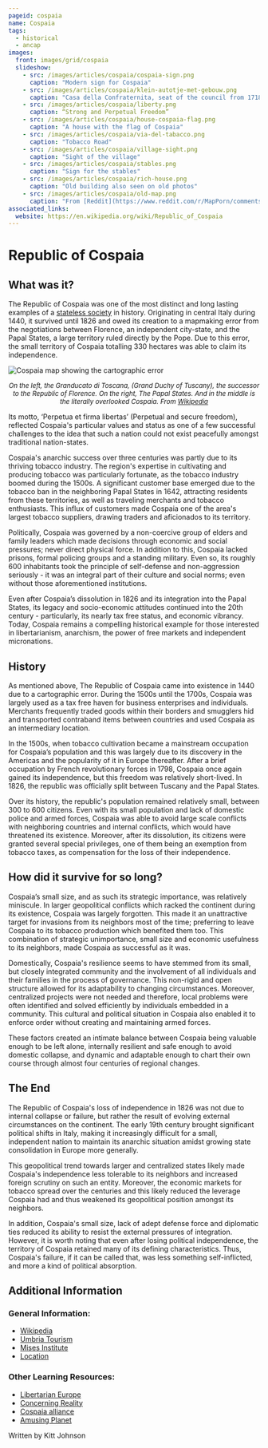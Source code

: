 ```yaml
---
pageid: cospaia
name: Cospaia
tags:
  - historical
  - ancap
images:
  front: images/grid/cospaia
  slideshow:
    - src: /images/articles/cospaia/cospaia-sign.png
      caption: "Modern sign for Cospaia"
    - src: /images/articles/cospaia/klein-autotje-met-gebouw.png
      caption: "Casa della Confraternita, seat of the council from 1718 to 1826"
    - src: /images/articles/cospaia/liberty.png
      caption: “Strong and Perpetual Freedom”
    - src: /images/articles/cospaia/house-cospaia-flag.png
      caption: "A house with the flag of Cospaia"
    - src: /images/articles/cospaia/via-del-tabacco.png
      caption: "Tobacco Road"
    - src: /images/articles/cospaia/village-sight.png
      caption: "Sight of the village"
    - src: /images/articles/cospaia/stables.png
      caption: "Sign for the stables"
    - src: /images/articles/cospaia/rich-house.png
      caption: "Old building also seen on old photos"
    - src: /images/articles/cospaia/old-map.png
      caption: "From [Reddit](https://www.reddit.com/r/MapPorn/comments/epbp3o/micro_republic_of_cospaia_14411826_33_km%C2%B2/)"
associated_links:
  website: https://en.wikipedia.org/wiki/Republic_of_Cospaia
---
```


# Republic of Cospaia

## What was it?

The Republic of Cospaia was one of the most distinct and long lasting examples of a [stateless society](/projects/glossary#anarcho-capitalism) in history. Originating in central Italy during 1440, it survived until 1826 and owed its creation to a mapmaking error from the negotiations between Florence, an independent city-state, and the Papal States, a large territory ruled directly by the Pope. Due to this error, the small territory of Cospaia totalling 330 hectares was able to claim its independence. 

![Cospaia map showing the cartographic error](/images/articles/cospaia/map-from-wikipedia.png)
*<center><font size="2">On the left, the Granducato di Toscana, (Grand Duchy of Tuscany), the successor to the Republic of Florence. On the right, The Papal States. And in the middle is the literally overlooked Cospaia. From [Wikipedia](https://en.wikipedia.org/wiki/File:Repubblica_di_Cospaia_mappa.jpg)</font></center>*

Its motto, ‘Perpetua et firma libertas’ (Perpetual and secure freedom), reflected Cospaia's particular values and status as one of a few successful challenges to the idea that such a nation could not exist peacefully amongst traditional nation-states. 

Cospaia's anarchic success over three centuries was partly due to its thriving tobacco industry. The region's expertise in cultivating and producing tobacco was particularly fortunate, as the tobacco industry boomed during the 1500s. A significant customer base emerged due to the tobacco ban in the neighboring Papal States in 1642, attracting residents from these territories, as well as traveling merchants and tobacco enthusiasts. This influx of customers made Cospaia one of the area's largest tobacco suppliers, drawing traders and aficionados to its territory.

Politically, Cospaia was governed by a non-coercive group of elders and family leaders which made decisions through economic and social pressures; never direct physical force. In addition to this, Cospaia lacked prisons, formal policing groups and a standing military. Even so, its roughly 600 inhabitants took the principle of self-defense and non-aggression seriously - it was an integral part of their culture and social norms; even without those aforementioned institutions.

Even after Cospaia’s dissolution in 1826 and its integration into the Papal States, its legacy and socio-economic attitudes continued into the 20th century - particularly, its nearly tax free status, and economic vibrancy. Today, Cospaia remains a compelling historical example for those interested in libertarianism, anarchism, the power of free markets and independent micronations.

## History

As mentioned above, The Republic of Cospaia came into existence in 1440 due to a cartographic error. During the 1500s until the 1700s, Cospaia was largely used as a tax free haven for business enterprises and individuals. Merchants frequently traded goods within their borders and smugglers hid and transported contraband items between countries and used Cospaia as an intermediary location.

In the 1500s, when tobacco cultivation became a mainstream occupation for Cospaia’s population and this was largely due to its discovery in the Americas and the popularity of it in Europe thereafter. After a brief occupation by French revolutionary forces in 1798, Cospaia once again gained its independence, but this freedom was relatively short-lived. In 1826, the republic was officially split between Tuscany and the Papal States.

Over its history, the republic's population remained relatively small, between 300 to 600 citizens. Even with its small population and lack of domestic police and armed forces, Cospaia was able to avoid large scale conflicts with neighboring countries and internal conflicts, which would have threatened its existence. Moreover, after its dissolution, its citizens were granted several special privileges, one of them being an exemption from tobacco taxes, as compensation for the loss of their independence.

## How did it survive for so long?

Cospaia’s small size, and as such its strategic importance, was relatively miniscule. In larger geopolitical conflicts which racked the continent during its existence, Cospaia was largely forgotten. This made it an unattractive target for invasions from its neighbors most of the time; preferring to leave Cospaia to its tobacco production which benefited them too. This combination of strategic unimportance, small size and economic usefulness to its neighbors, made Cospaia as successful as it was.

Domestically, Cospaia's resilience seems to have stemmed from its small, but closely integrated community and the involvement of all individuals and their families in the process of governance. This non-rigid and open structure allowed for its adaptability to changing circumstances. Moreover, centralized projects were not needed and therefore, local problems were often identified and solved efficiently by individuals embedded in a community. This cultural and political situation in Cospaia also enabled it to enforce order without creating and maintaining armed forces.

These factors created an intimate balance between Cospaia being valuable enough to be left alone, internally resilient and safe enough to avoid domestic collapse, and dynamic and adaptable enough to chart their own course through almost four centuries of regional changes.

## The End

The Republic of Cospaia's loss of independence in 1826 was not due to internal collapse or failure, but rather the result of evolving external circumstances on the continent. The early 19th century brought significant political shifts in Italy, making it increasingly difficult for a small, independent nation to maintain its anarchic situation amidst growing state consolidation in Europe more generally.

This geopolitical trend towards larger and centralized states likely made Cospaia's independence less tolerable to its neighbors and increased foreign scrutiny on such an entity. Moreover, the economic markets for tobacco spread over the centuries and this likely reduced the leverage Cospaia had and thus weakened its geopolitical position amongst its neighbors.

In addition, Cospaia's small size, lack of adept defense force and diplomatic ties reduced its ability to resist the external pressures of integration. However, it is worth noting that even after losing political independence, the territory of Cospaia retained many of its defining characteristics. Thus, Cospaia's failure, if it can be called that, was less something self-inflicted, and more a kind of political absorption.

## Additional Information

### General Information:

- [Wikipedia](https://en.wikipedia.org/wiki/Republic_of_Cospaia)
- [Umbria Tourism](https://www.umbriatourism.it/en/-/republic-of-cospaia)
- [Mises Institute](https://mises.org/power-market/republic-cospaia-anarchist-renaissance-city)
- [Location](https://maps.app.goo.gl/stpG6GeAZCePR8x29)

### Other Learning Resources:

- [Libertarian Europe](https://www.youtube.com/watch?v=phjtrHm_uzs)
- [Concerning Reality](https://www.youtube.com/watch?v=IJtY5VNY4JI)
- [Cospaia alliance](https://cospaia.se/about)
- [Amusing Planet](https://www.amusingplanet.com/2019/08/republic-of-cospaia-italian-hamlet-that.html)

Written by Kitt Johnson